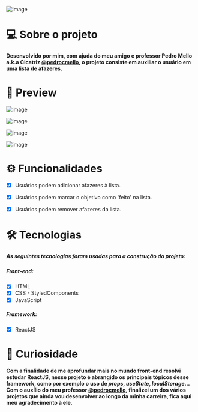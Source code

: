 ![image](https://user-images.githubusercontent.com/75040066/105527773-e3314580-5cc2-11eb-81ca-a7b7be29064a.png)

# 💻 Sobre o projeto
####  Desenvolvido por mim, com ajuda do meu amigo e professor Pedro Mello a.k.a Cicatriz [@pedrocmello](https://github.com/pedrocmello), o projeto consiste em auxiliar o usuário em uma lista de afazeres.

 # 🎥 Preview
![image](https://user-images.githubusercontent.com/75040066/105527854-f9d79c80-5cc2-11eb-830c-5d8603ede977.png)

![image](https://user-images.githubusercontent.com/75040066/105528080-491dcd00-5cc3-11eb-8bc7-a38a9e3fe37f.png)

![image](https://user-images.githubusercontent.com/75040066/105528195-6fdc0380-5cc3-11eb-94c7-f316390d2c3b.png)

![image](https://user-images.githubusercontent.com/75040066/105528297-9306b300-5cc3-11eb-9b3d-a4f4cdad2ffc.png)

# ⚙ Funcionalidades
 - [x] Usuários podem adicionar afazeres à lista.

 - [x] Usuários podem marcar o objetivo como 'feito' na lista.

- [x] Usuários podem remover afazeres da lista.

# 🛠 Tecnologias
##### As seguintes tecnologias foram usadas para a construção do projeto:
##### Front-end:
- [x] HTML
- [x] CSS - StyledComponents
- [x] JavaScript

##### Framework:
- [x] ReactJS

# 🔎 Curiosidade
#### Com a finalidade de me aprofundar mais no mundo front-end resolvi estudar ReactJS, nesse projeto é abrangido os principais tópicos desse framework, como por exemplo o uso de *props*, *useState*, *localStorage*... Com o auxílio do meu professor [@pedrocmello](https://github.com/pedrocmello), finalizei um dos vários projetos que ainda vou desenvolver ao longo da minha carreira, fica aqui meu agradecimento à ele.
